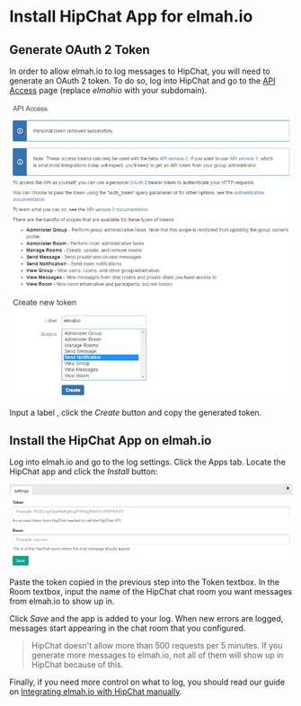 # Install HipChat App for elmah.io

## Generate OAuth 2 Token

In order to allow elmah.io to log messages to HipChat, you will need to generate an OAuth 2 token. To do so, log into HipChat and go to the [API Access](https://elmahio.hipchat.com/account/api) page (replace *elmahio* with your subdomain).

![OAuth Tokens Page](/images/apps/hipchat/generate_token.png)

Input a label , click the *Create* button and copy the generated token.

## Install the HipChat App on elmah.io

Log into elmah.io and go to the log settings. Click the Apps tab. Locate the HipChat app and click the *Install* button:

![Install HipChat App](/images/apps/hipchat/install_hipchat.png)

Paste the token copied in the previous step into the Token textbox. In the Room textbox, input the name of the HipChat chat room you want messages from elmah.io to show up in.

Click *Save* and the app is added to your log. When new errors are logged, messages start appearing in the chat room that you configured.

> HipChat doesn't allow more than 500 requests per 5 minutes. If you generate more messages to elmah.io, not all of them will show up in HipChat because of this.

Finally, if you need more control on what to log, you should read our guide on [Integrating elmah.io with HipChat manually](http://docs.elmah.io/integrate-elmah-io-with-hipchat/).